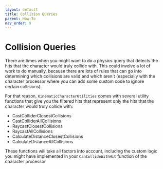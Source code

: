 ```yaml
---
layout: default
title: Collision Queries
parent: How-To
nav_order: 9
---
```


# Collision Queries
There are times when you might want to do a physics query that detects the hits that the character would truly collide with. This could involve a lot of work to do manually, because there are lots of rules that can go into determining which collisions are valid and which aren't (especially with the character processor where you can add some custom code to ignore certain collisions).

For that reason, `KinematicCharacterUtilities` comes with several utility functions that give you the filtered hits that represent only the hits that the character would truly collide with:
* CastColliderClosestCollisions
* CastColliderAllCollisions
* RaycastClosestCollisions
* RaycastAllCollisions
* CalculateDistanceClosestCollisions
* CalculateDistanceAllCollisions

These functions will take all factors into account, including the custom logic you might have implemented in your `CanCollideWithHit` function of the character processor